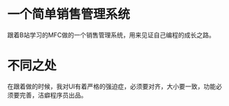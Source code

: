 # 一个简单销售管理系统
跟着B站学习的MFC做的一个销售管理系统，用来见证自己编程的成长之路。
# 不同之处
在跟着做的时候，我对UI有着严格的强迫症，必须要对齐，大小要一致，功能必须要完善，洁癖程序员出品。
